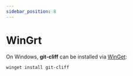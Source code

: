 ```yaml
---
sidebar_position: 8
---
```

# WinGrt

On Windows, **git-cliff** can be installed via [WinGet](https://winstall.app/apps/orhun.git-cliff/):

```shell
winget install git-cliff
```
